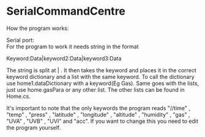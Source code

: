 # SerialCommandCentre

How the program works:

Serial port:  
  For the program to work it needs string in the format   
  
  Keyword:Data|keyword2:Data|keyword3:Data
  
  The string is split at | . It then takes the keyword and places it in the correct keyword dictionary and a list with the same
  keyword. To call the dictionary use home1.dataDictionary with a keyword(Eg Gas). Same goes with the lists, just use home.gasPara 
  or any other list. The other lists can be found in Home.cs.
  
  It's important to note that the only keywords the program reads "//time" , "temp" , "press" , "latitude" , "longitude" , 
  "altitude" , "humidity" , "gas" , "UVA" , "UVB" , "UVI" and "acc". If you want to change this you need to edit the program 
  yourself. 
  
  

  
